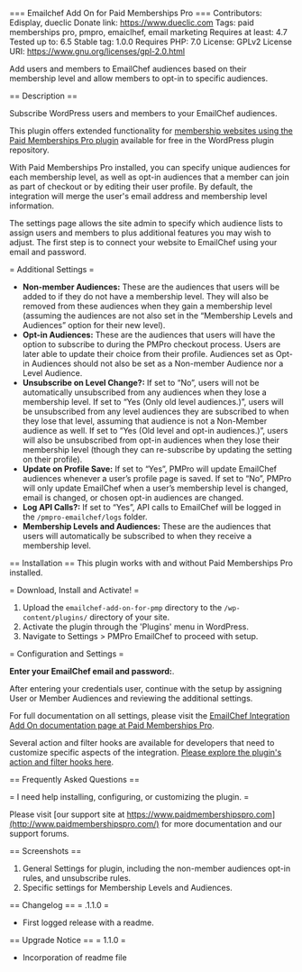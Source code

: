 === Emailchef Add On for Paid Memberships Pro ===
Contributors: Edisplay, dueclic
Donate link: https://www.dueclic.com
Tags: paid memberships pro, pmpro, emaiclhef, email marketing
Requires at least: 4.7
Tested up to: 6.5
Stable tag: 1.0.0
Requires PHP: 7.0
License: GPLv2
License URI: https://www.gnu.org/licenses/gpl-2.0.html

Add users and members to EmailChef audiences based on their membership level and allow members to opt-in to specific audiences.

== Description ==

Subscribe WordPress users and members to your EmailChef audiences.

This plugin offers extended functionality for [membership websites using the Paid Memberships Pro plugin](https://wordpress.org/plugins/paid-memberships-pro/) available for free in the WordPress plugin repository.

With Paid Memberships Pro installed, you can specify unique audiences for each membership level, as well as opt-in audiences that a member can join as part of checkout or by editing their user profile. By default, the integration will merge the user's email address and membership level information.

The settings page allows the site admin to specify which audience lists to assign users and members to plus additional features  you may wish to adjust. The first step is to connect your website to EmailChef using your email and password.

= Additional Settings =

* **Non-member Audiences:** These are the audiences that users will be added to if they do not have a membership level. They will also be removed from these audiences when they gain a membership level (assuming the audiences are not also set in the “Membership Levels and Audiences” option for their new level).
* **Opt-in Audiences:** These are the audiences that users will have the option to subscribe to during the PMPro checkout process. Users are later able to update their choice from their profile. Audiences set as Opt-in Audiences should not also be set as a Non-member Audience nor a Level Audience.
* **Unsubscribe on Level Change?:** If set to “No”, users will not be automatically unsubscribed from any audiences when they lose a membership level. If set to “Yes (Only old level audiences.)”, users will be unsubscribed from any level audiences they are subscribed to when they lose that level, assuming that audience is not a Non-Member audience as well. If set to “Yes (Old level and opt-in audiences.)”, users will also be unsubscribed from opt-in audiences when they lose their membership level (though they can re-subscribe by updating the setting on their profile).
* **Update on Profile Save:** If set to “Yes”, PMPro will update EmailChef audiences whenever a user’s profile page is saved. If set to “No”, PMPro will only update EmailChef when a user’s membership level is changed, email is changed, or chosen opt-in audiences are changed.
* **Log API Calls?:** If set to “Yes”, API calls to EmailChef will be logged in the `/pmpro-emailchef/logs` folder.
* **Membership Levels and Audiences:** These are the audiences that users will automatically be subscribed to when they receive a membership level.

== Installation ==
This plugin works with and without Paid Memberships Pro installed.

= Download, Install and Activate! =
1. Upload the `emailchef-add-on-for-pmp` directory to the `/wp-content/plugins/` directory of your site.
1. Activate the plugin through the 'Plugins' menu in WordPress.
1. Navigate to Settings > PMPro EmailChef to proceed with setup.

= Configuration and Settings =

**Enter your EmailChef email and password:**.

After entering your credentials user, continue with the setup by assigning User or Member Audiences and reviewing the additional settings.

For full documentation on all settings, please visit the [EmailChef Integration Add On documentation page at Paid Memberships Pro]().

Several action and filter hooks are available for developers that need to customize specific aspects of the integration. [Please explore the plugin's action and filter hooks here]().

== Frequently Asked Questions ==

= I need help installing, configuring, or customizing the plugin. =

Please visit [our support site at https://www.paidmembershipspro.com](http://www.paidmembershipspro.com/) for more documentation and our support forums.

== Screenshots ==

1. General Settings for plugin, including the non-member audiences opt-in rules, and unsubscribe rules.
2. Specific settings for Membership Levels and Audiences.

== Changelog ==
= .1.1.0 =
* First logged release with a readme.

== Upgrade Notice ==
= 1.1.0 =
* Incorporation of readme file
